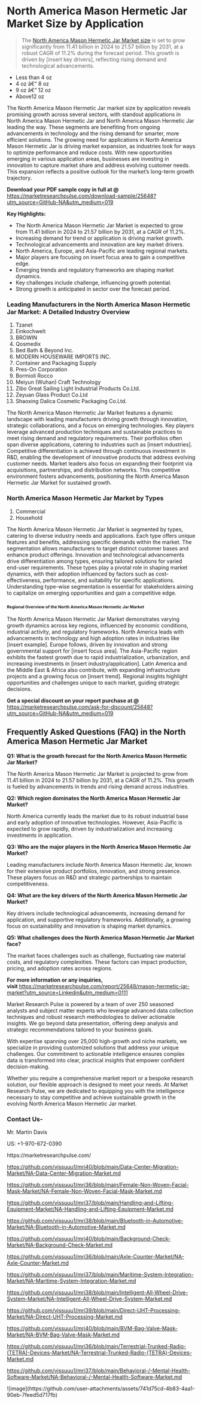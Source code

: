 <h1>North America Mason Hermetic Jar Market&nbsp;Size by Application</h1><blockquote><p>The <a href="https://marketresearchpulse.com/download-sample/25648?utm_source=GitHub-NA&amp;utm_medium=019">North America Mason Hermetic Jar Market size</a> is set to grow significantly from 11.41 billion in 2024 to 21.57 billion by 2031, at a robust CAGR of 11.2% during the forecast period. This growth is driven by [insert key drivers], reflecting rising demand and technological advancements.</p></blockquote><ul><li>Less than 4 oz<li> 4 oz â€“ 8 oz<li> 9 oz â€“ 12 oz<li> Above12 oz</li></ul><p>The North America Mason Hermetic Jar market size by application reveals promising growth across several sectors, with standout applications in North America Mason Hermetic Jar and North America Mason Hermetic Jar leading the way. These segments are benefiting from ongoing advancements in technology and the rising demand for smarter, more efficient solutions. The growing need for applications in North America Mason Hermetic Jar is driving market expansion, as industries look for ways to optimize performance and reduce costs. With new opportunities emerging in various application areas, businesses are investing in innovation to capture market share and address evolving customer needs. This expansion reflects a positive outlook for the market’s long-term growth trajectory.</p><p><strong>Download your PDF sample copy in full at @ </strong><a href="https://marketresearchpulse.com/download-sample/25648?utm_source=GitHub-NA&amp;utm_medium=019">https://marketresearchpulse.com/download-sample/25648?utm_source=GitHub-NA&amp;utm_medium=019</a></p><p><strong>Key Highlights: </strong></p><ul><li>The North America Mason Hermetic Jar Market is expected to grow from 11.41 billion in 2024 to 21.57 billion by 2031, at a CAGR of 11.2%.</li><li>Increasing demand for trend or application is driving market growth.</li><li>Technological advancements and innovation are key market drivers.</li><li>North America, Europe, and Asia-Pacific are leading regional markets.</li><li>Major players are focusing on insert focus area to gain a competitive edge.</li><li>Emerging trends and regulatory frameworks are shaping market dynamics.</li><li>Key challenges include challenge, influencing growth potential.</li><li>Strong growth is anticipated in sector over the forecast period.</li></ul><h3>Leading Manufacturers in the North America Mason Hermetic Jar Market: A Detailed Industry Overview</h3><ol><li>Tzanet</li><li>Einkochwelt</li><li>BROWIN</li><li>Qosmedix</li><li>Bed Bath & Beyond Inc.</li><li>MODERN HOUSEWARE IMPORTS INC.</li><li>Container and Packaging Supply</li><li>Pres-On Corporation</li><li>Bormioli Rocco</li><li>Meiyun (Wuhan) Craft Technology</li><li>Zibo Great Sailing Light Industrial Products Co.Ltd.</li><li>Zeyuan Glass Product Co.Ltd</li><li>Shaoxing Dalica Cosmetic Packaging Co.Ltd.</li></ol><div class="flex max-w-full flex-col flex-grow"><div class="min-h-8 text-message flex w-full flex-col items-end gap-2 whitespace-normal break-words [.text-message+&amp;]:mt-5" dir="auto" data-message-author-role="assistant" data-message-id="fd8432e4-4910-450d-b182-61b7bfb0a01f" data-message-model-slug="gpt-4o"><div class="flex w-full flex-col gap-1 empty:hidden first:pt-[3px]"><div class="markdown prose w-full break-words dark:prose-invert light"><p>The North America Mason Hermetic Jar Market features a dynamic landscape with leading manufacturers driving growth through innovation, strategic collaborations, and a focus on emerging technologies. Key players leverage advanced production techniques and sustainable practices to meet rising demand and regulatory requirements. Their portfolios often span diverse applications, catering to industries such as [insert industries]. Competitive differentiation is achieved through continuous investment in R&amp;D, enabling the development of innovative products that address evolving customer needs. Market leaders also focus on expanding their footprint via acquisitions, partnerships, and distribution networks. This competitive environment fosters advancements, positioning the North America Mason Hermetic Jar Market for sustained growth.</p></div></div></div></div><h3>North America Mason Hermetic Jar Market by Types</h3><ol><li>Commercial<li> Household</li></ol><div class="flex max-w-full flex-col flex-grow"><div class="min-h-8 text-message flex w-full flex-col items-end gap-2 whitespace-normal break-words [.text-message+&amp;]:mt-5" dir="auto" data-message-author-role="assistant" data-message-id="084470be-0bb7-4664-bddf-5156b4f41249" data-message-model-slug="gpt-4o-mini"><div class="flex w-full flex-col gap-1 empty:hidden first:pt-[3px]"><div class="markdown prose w-full break-words dark:prose-invert light"><p>The North America Mason Hermetic Jar Market is segmented by types, catering to diverse industry needs and applications. Each type offers unique features and benefits, addressing specific demands within the market. The segmentation allows manufacturers to target distinct customer bases and enhance product offerings. Innovation and technological advancements drive differentiation among types, ensuring tailored solutions for varied end-user requirements. These types play a pivotal role in shaping market dynamics, with their adoption influenced by factors such as cost-effectiveness, performance, and suitability for specific applications. Understanding type-wise segmentation is essential for stakeholders aiming to capitalize on emerging opportunities and gain a competitive edge.</p></div></div></div></div><h3><span style="font-size: 11px;">Regional Overview of the North America Mason Hermetic Jar Market</span></h3><div class="flex max-w-full flex-col flex-grow"><div class="min-h-8 text-message flex w-full flex-col items-end gap-2 whitespace-normal break-words [.text-message+&amp;]:mt-5" dir="auto" data-message-author-role="assistant" data-message-id="e9038762-ce64-4e30-91c9-9bd413514231" data-message-model-slug="gpt-4o-mini"><div class="flex w-full flex-col gap-1 empty:hidden first:pt-[3px]"><div class="markdown prose w-full break-words dark:prose-invert light"><p>The North America Mason Hermetic Jar Market demonstrates varying growth dynamics across key regions, influenced by economic conditions, industrial activity, and regulatory frameworks. North America leads with advancements in technology and high adoption rates in industries like [insert example]. Europe follows, driven by innovation and strong governmental support for [insert focus area]. The Asia-Pacific region exhibits the fastest growth due to rapid industrialization, urbanization, and increasing investments in [insert industry/application]. Latin America and the Middle East &amp; Africa also contribute, with expanding infrastructure projects and a growing focus on [insert trend]. Regional insights highlight opportunities and challenges unique to each market, guiding strategic decisions.</p></div></div></div></div><p><strong>Get a special discount on your report purchase at @ </strong><a href="https://marketresearchpulse.com/ask-for-discount/25648?utm_source=GitHub-NA&amp;utm_medium=019">https://marketresearchpulse.com/ask-for-discount/25648?utm_source=GitHub-NA&amp;utm_medium=019</a></p><h2>Frequently Asked Questions (FAQ) in the North America Mason Hermetic Jar Market</h2><p><strong>Q1: What is the growth forecast for the North America Mason Hermetic Jar Market?</strong></p><p>The North America Mason Hermetic Jar Market is projected to grow from 11.41 billion in 2024 to 21.57 billion by 2031, at a CAGR of 11.2%. This growth is fueled by advancements in trends and rising demand across industries.</p><p><strong>Q2: Which region dominates the North America Mason Hermetic Jar Market?</strong></p><p>North America currently leads the market due to its robust industrial base and early adoption of innovative technologies. However, Asia-Pacific is expected to grow rapidly, driven by industrialization and increasing investments in application.</p><p><strong>Q3: Who are the major players in the North America Mason Hermetic Jar Market?</strong></p><p>Leading manufacturers include North America Mason Hermetic Jar, known for their extensive product portfolios, innovation, and strong presence. These players focus on R&amp;D and strategic partnerships to maintain competitiveness.</p><p><strong>Q4: What are the key drivers of the North America Mason Hermetic Jar Market?</strong></p><p>Key drivers include technological advancements, increasing demand for application, and supportive regulatory frameworks. Additionally, a growing focus on sustainability and innovation is shaping market dynamics.</p><p><strong>Q5: What challenges does the North America Mason Hermetic Jar Market face?</strong></p><p>The market faces challenges such as challenge, fluctuating raw material costs, and regulatory complexities. These factors can impact production, pricing, and adoption rates across regions.</p><p><strong>For more information or any inquiries, visit&nbsp;</strong><a href="https://marketresearchpulse.com/report/25648/mason-hermetic-jar-market?utm_source=Linkedin&utm_medium=0111">https://marketresearchpulse.com/report/25648/mason-hermetic-jar-market?utm_source=Linkedin&utm_medium=0111</a></p><p>Market Research Pulse is powered by a team of over 250 seasoned analysts and subject matter experts who leverage advanced data collection techniques and robust research methodologies to deliver actionable insights. We go beyond data presentation, offering deep analysis and strategic recommendations tailored to your business goals.</p><p>With expertise spanning over 25,000 high-growth and niche markets, we specialize in providing customized solutions that address your unique challenges. Our commitment to actionable intelligence ensures complex data is transformed into clear, practical insights that empower confident decision-making.</p><p>Whether you require a comprehensive market report or a bespoke research solution, our flexible approach is designed to meet your needs. At Market Research Pulse, we are dedicated to equipping you with the intelligence necessary to stay competitive and achieve sustainable growth in the evolving North America Mason Hermetic Jar market.</p><h3><strong>Contact Us-</strong></h3><p>Mr. Martin Davis</p><p>US: +1-970-672-0390</p><p>https://marketresearchpulse.com/</p><p><a href="https://github.com/vissuuu1/mri40/blob/main/Data-Center-Migration-Market/NA-Data-Center-Migration-Market.md">https://github.com/vissuuu1/mri40/blob/main/Data-Center-Migration-Market/NA-Data-Center-Migration-Market.md</a></p><p><a href="https://github.com/vissuuu1/mri36/blob/main/Female-Non-Woven-Facial-Mask-Market/NA-Female-Non-Woven-Facial-Mask-Market.md">https://github.com/vissuuu1/mri36/blob/main/Female-Non-Woven-Facial-Mask-Market/NA-Female-Non-Woven-Facial-Mask-Market.md</a></p><p><a href="https://github.com/vissuuu1/mri37/blob/main/Handling-and-Lifting-Equipment-Market/NA-Handling-and-Lifting-Equipment-Market.md">https://github.com/vissuuu1/mri37/blob/main/Handling-and-Lifting-Equipment-Market/NA-Handling-and-Lifting-Equipment-Market.md</a></p><p><a href="https://github.com/vissuuu1/mri38/blob/main/Bluetooth-in-Automotive-Market/NA-Bluetooth-in-Automotive-Market.md">https://github.com/vissuuu1/mri38/blob/main/Bluetooth-in-Automotive-Market/NA-Bluetooth-in-Automotive-Market.md</a></p><p><a href="https://github.com/vissuuu1/mri40/blob/main/Background-Check-Market/NA-Background-Check-Market.md">https://github.com/vissuuu1/mri40/blob/main/Background-Check-Market/NA-Background-Check-Market.md</a></p><p><a href="https://github.com/vissuuu1/mri36/blob/main/Axle-Counter-Market/NA-Axle-Counter-Market.md">https://github.com/vissuuu1/mri36/blob/main/Axle-Counter-Market/NA-Axle-Counter-Market.md</a></p><p><a href="https://github.com/vissuuu1/mri37/blob/main/Maritime-System-Integration-Market/NA-Maritime-System-Integration-Market.md">https://github.com/vissuuu1/mri37/blob/main/Maritime-System-Integration-Market/NA-Maritime-System-Integration-Market.md</a></p><p><a href="https://github.com/vissuuu1/mri38/blob/main/Intelligent-All-Wheel-Drive-System-Market/NA-Intelligent-All-Wheel-Drive-System-Market.md">https://github.com/vissuuu1/mri38/blob/main/Intelligent-All-Wheel-Drive-System-Market/NA-Intelligent-All-Wheel-Drive-System-Market.md</a></p><p><a href="https://github.com/vissuuu1/mri39/blob/main/Direct-UHT-Processing-Market/NA-Direct-UHT-Processing-Market.md">https://github.com/vissuuu1/mri39/blob/main/Direct-UHT-Processing-Market/NA-Direct-UHT-Processing-Market.md</a></p><p><a href="https://github.com/vissuuu1/mri40/blob/main/BVM-Bag-Valve-Mask-Market/NA-BVM-Bag-Valve-Mask-Market.md">https://github.com/vissuuu1/mri40/blob/main/BVM-Bag-Valve-Mask-Market/NA-BVM-Bag-Valve-Mask-Market.md</a></p><p><a href="https://github.com/vissuuu1/mri36/blob/main/Terrestrial-Trunked-Radio-(TETRA)-Devices-Market/NA-Terrestrial-Trunked-Radio-(TETRA)-Devices-Market.md">https://github.com/vissuuu1/mri36/blob/main/Terrestrial-Trunked-Radio-(TETRA)-Devices-Market/NA-Terrestrial-Trunked-Radio-(TETRA)-Devices-Market.md</a></p><p><a href="https://github.com/vissuuu1/mri37/blob/main/Behavioral-/-Mental-Health-Software-Market/NA-Behavioral-/-Mental-Health-Software-Market.md">https://github.com/vissuuu1/mri37/blob/main/Behavioral-/-Mental-Health-Software-Market/NA-Behavioral-/-Mental-Health-Software-Market.md</a></p>
![image](https://github.com/user-attachments/assets/741d75cd-4b83-4aa1-90eb-7feed5d717fb)
